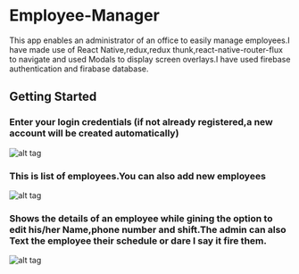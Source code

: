 # Employee-Manager
This app enables an administrator of an office to easily manage employees.I have made use of React Native,redux,redux thunk,react-native-router-flux to navigate and used Modals to display screen overlays.I have used firebase authentication and firabase database.
## Getting Started
### Enter your login credentials (if not already registered,a new account will be created automatically)
![alt tag](https://image.ibb.co/ePaG7S/1.jpg "Enter your login credentials")
### This is list of employees.You can also add new employees
![alt tag](https://image.ibb.co/bHrZu7/2.jpg "This is list of employees.You can also add new employees")
### Shows the details of an employee while gining the option to edit his/her Name,phone number and shift.The admin can also Text the employee their schedule or dare I say it fire them.
![alt tag](https://image.ibb.co/cS4Xgn/3.jpg "Shows the details of an employee while gining the option to edit his/her Name,phone number and shift.The admin can also Text the employee their schedule or dare I say it fire them.")


